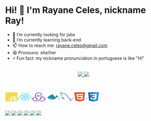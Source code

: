 <h1>Hi! 👋 I'm Rayane Celes, nickname Ray!</h1>

- 🔭 I’m currently looking for jobs
- 🌱 I’m currently learning back-end
- 📫 How to reach me: rayane.celes@gmail.com
- 😄 Pronouns: she/her
- ⚡ Fun fact: my nickname pronunciation in portuguese is like "Hi"

##

<div align="center">
  <a href="https://github.com/rayaceles">
  <img height="180em" src="https://github-readme-stats.vercel.app/api?username=rayaceles&show_icons=true&theme=dark&include_all_commits=true&count_private=true"/>
  <img height="180em" src="https://github-readme-stats.vercel.app/api/top-langs/?username=rayaceles&layout=compact&langs_count=7&theme=dark"/>
</div>
  
##

<div style="display: inline_block"><br>
  <img align="center" alt="Ray-Js" height="30" width="40" src="https://raw.githubusercontent.com/devicons/devicon/master/icons/javascript/javascript-plain.svg">
  <img align="center" alt="Ray-React" height="30" width="40" src="https://raw.githubusercontent.com/devicons/devicon/master/icons/react/react-original.svg">
  <img align="center" alt="Ray-Redux" height="30" width="40" src="https://raw.githubusercontent.com/devicons/devicon/master/icons/redux/redux-original.svg">
  <img align="center" alt="Ray-Docker" height="30" width="40" src="https://raw.githubusercontent.com/devicons/devicon/master/icons/docker/docker-original.svg">
    <img align="center" alt="Ray-MySQL" height="30" width="40" src="https://raw.githubusercontent.com/devicons/devicon/master/icons/mysql/mysql-original.svg">
  <img align="center" alt="Ray-HTML" height="30" width="40" src="https://raw.githubusercontent.com/devicons/devicon/master/icons/html5/html5-original.svg">
  <img align="center" alt="Ray-CSS" height="30" width="40" src="https://raw.githubusercontent.com/devicons/devicon/master/icons/css3/css3-original.svg">
<!--   <img align="center" alt="Ray-Python" height="30" width="40" src="https://raw.githubusercontent.com/devicons/devicon/master/icons/python/python-original.svg"> -->
</div>
  
  ##
  
  <div> 
  <a href="https://www.youtube.com/channel/UCvXEjJAWZeIFpjebWkDbVvQ" target="_blank"><img src="https://img.shields.io/badge/YouTube-FF0000?style=for-the-badge&logo=youtube&logoColor=white" target="_blank"></a>
  <a href="https://www.instagram.com/raycelesoficial" target="_blank"><img src="https://img.shields.io/badge/-Instagram-%23E4405F?style=for-the-badge&logo=instagram&logoColor=white" target="_blank"></a>
 	<a href="https://twitter.com/raycelesoficial" target="_blank"><img src="https://img.shields.io/badge/Twitch-9146FF?style=for-the-badge&logo=twitch&logoColor=white" target="_blank"></a>
  <a href="https://discord.com/channels/RayCeles#4655" target="_blank"><img src="https://img.shields.io/badge/Discord-7289DA?style=for-the-badge&logo=discord&logoColor=white" target="_blank"></a> 
  <a href = "mailto:rayane.celes@gmail.com"><img src="https://img.shields.io/badge/-Gmail-%23333?style=for-the-badge&logo=gmail&logoColor=white" target="_blank"></a>
  <a href="https://www.linkedin.com/in/rayaneceles" target="_blank"><img src="https://img.shields.io/badge/-LinkedIn-%230077B5?style=for-the-badge&logo=linkedin&logoColor=white" target="_blank"></a> 
 
<!--   ![Snake animation](https://github.com/rayaceles/rayaceles/blob/output/github-contribution-grid-snake.svg) -->
 
</div>

